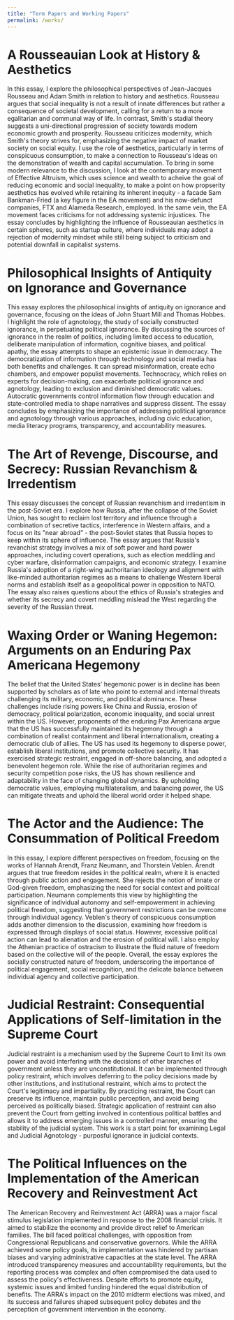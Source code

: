 ```yaml
---
title: "Term Papers and Working Papers"
permalink: /works/
---
```


A Rousseauian Look at History & Aesthetics
====

In this essay, I explore the philosophical perspectives of Jean-Jacques Rousseau and Adam Smith in relation to history and aesthetics. Rousseau argues that social inequality is not a result of innate differences but rather a consequence of societal development, calling for a return to a more egalitarian and communal way of life. In contrast, Smith's stadial theory suggests a uni-directional progression of society towards modern economic growth and prosperity. Rousseau criticizes modernity, which Smith's theory strives for, emphasizing the negative impact of market society on social equity. I use the role of aesthetics, particularly in terms of conspicuous consumption, to make a connection to Rousseau's ideas on the demonstration of wealth and capital accumulation. To bring in some modern relevance to the discussion, I look at the contemporary movement of Effective Altruism, which uses science and wealth to acheive the goal of reducing economic and social inequality, to make a point on how propserity aesthetics has evolved while retaining its inherent inequity - a facade Sam Bankman-Fried (a key figure in the EA movement) and his now-defunct companies, FTX and Alameda Research, employed. In the same vein, the EA movement faces criticisms for not addressing systemic injustices. The essay concludes by highlighting the influence of Rousseauian aesthetics in certain spheres, such as startup culture, where individuals may adopt a rejection of modernity mindset while still being subject to criticism and potential downfall in capitalist systems.

Philosophical Insights of Antiquity on Ignorance and Governance
====

This essay explores the philosophical insights of antiquity on ignorance and governance, focusing on the ideas of John Stuart Mill and Thomas Hobbes. I highlight the role of agnotology, the study of socially constructed ignorance, in perpetuating political ignorance.
By discussing the sources of ignorance in the realm of politics, including limited access to education, deliberate manipulation of information, cognitive biases, and political apathy, the essay attempts to shape an epistemic issue in democracy. The democratization of information through technology and social media has both benefits and challenges. It can spread misinformation, create echo chambers, and empower populist movements. Technocracy, which relies on experts for decision-making, can exacerbate political ignorance and agnotology, leading to exclusion and diminished democratic values. Autocratic governments control information flow through education and state-controlled media to shape narratives and suppress dissent. The essay concludes by emphasizing the importance of addressing political ignorance and agnotology through various approaches, including civic education, media literacy programs, transparency, and accountability measures.

The Art of Revenge, Discourse, and Secrecy: Russian Revanchism & Irredentism
====

This essay discusses the concept of Russian revanchism and irredentism in the post-Soviet era. I explore how Russia, after the collapse of the Soviet Union, has sought to reclaim lost territory and influence through a combination of secretive tactics, interference in Western affairs, and a focus on its "near abroad" - the post-Soviet states that Russia hopes to keep within its sphere of influence. The essay argues that Russia's revanchist strategy involves a mix of soft power and hard power approaches, including covert operations, such as election meddling and cyber warfare, disinformation campaigns, and economic strategy. I examine Russia's adoption of a right-wing authoritarian ideology and alignment with like-minded authoritarian regimes as a means to challenge Western liberal norms and establish itself as a geopolitical power in opposition to NATO. The essay also raises questions about the ethics of Russia's strategies and whether its secrecy and covert meddling mislead the West regarding the severity of the Russian threat. 

Waxing Order or Waning Hegemon: Arguments on an Enduring Pax Americana Hegemony
====

The belief that the United States' hegemonic power is in decline has been supported by scholars as of late who point to external and internal threats challenging its military, economic, and political dominance. These challenges include rising powers like China and Russia, erosion of democracy, political polarization, economic inequality, and social unrest within the US. However, proponents of the enduring Pax Americana argue that the US has successfully maintained its hegemony through a combination of realist containment and liberal internationalism, creating a democratic club of allies. The US has used its hegemony to disperse power, establish liberal institutions, and promote collective security. It has exercised strategic restraint, engaged in off-shore balancing, and adopted a benevolent hegemon role. While the rise of authoritarian regimes and security competition pose risks, the US has shown resilience and adaptability in the face of changing global dynamics. By upholding democratic values, employing multilateralism, and balancing power, the US can mitigate threats and uphold the liberal world order it helped shape.

The Actor and the Audience: The Consummation of Political Freedom
====

In this essay, I explore different perspectives on freedom, focusing on the works of Hannah Arendt, Franz Neumann, and Thorstein Veblen. Arendt argues that true freedom resides in the political realm, where it is enacted through public action and engagement. She rejects the notion of innate or God-given freedom, emphasizing the need for social context and political participation. Neumann complements this view by highlighting the significance of individual autonomy and self-empowerment in achieving political freedom, suggesting that government restrictions can be overcome through individual agency. Veblen's theory of conspicuous consumption adds another dimension to the discussion, examining how freedom is expressed through displays of social status. However, excessive political action can lead to alienation and the erosion of political will. I also employ the Athenian practice of ostracism to illustrate the fluid nature of freedom based on the collective will of the people. Overall, the essay explores the socially constructed nature of freedom, underscoring the importance of political engagement, social recognition, and the delicate balance between individual agency and collective participation.

Judicial Restraint: Consequential Applications of Self-limitation in the Supreme Court
====

Judicial restraint is a mechanism used by the Supreme Court to limit its own power and avoid interfering with the decisions of other branches of government unless they are unconstitutional. It can be implemented through policy restraint, which involves deferring to the policy decisions made by other institutions, and institutional restraint, which aims to protect the Court's legitimacy and impartiality. By practicing restraint, the Court can preserve its influence, maintain public perception, and avoid being perceived as politically biased. Strategic application of restraint can also prevent the Court from getting involved in contentious political battles and allows it to address emerging issues in a controlled manner, ensuring the stability of the judicial system. This work is a start point for examining Legal and Judicial Agnotology - purposful ignorance in judicial contexts.

The Political Influences on the Implementation of the American Recovery and Reinvestment Act
====

The American Recovery and Reinvestment Act (ARRA) was a major fiscal stimulus legislation implemented in response to the 2008 financial crisis. It aimed to stabilize the economy and provide direct relief to American families. The bill faced political challenges, with opposition from Congressional Republicans and conservative governors. While the ARRA achieved some policy goals, its implementation was hindered by partisan biases and varying administrative capacities at the state level. The ARRA introduced transparency measures and accountability requirements, but the reporting process was complex and often compromised the data used to assess the policy's effectiveness. Despite efforts to promote equity, systemic issues and limited funding hindered the equal distribution of benefits. The ARRA's impact on the 2010 midterm elections was mixed, and its success and failures shaped subsequent policy debates and the perception of government intervention in the economy.

